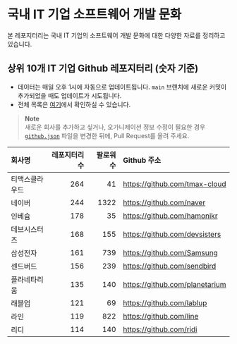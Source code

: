 # 국내 IT 기업 소프트웨어 개발 문화
본 레포지터리는 국내 IT 기업의 소프트웨어 개발 문화에 대한 다양한 자료를 정리하고 있습니다.

## 상위 10개 IT 기업 Github 레포지터리 (숫자 기준)

- 데이터는 매일 오후 1시에 자동으로 업데이트됩니다. `main` 브랜치에 새로운 커밋이 추가되었을 때도 업데이트가 시도됩니다.
- 전체 목록은 [여기](./github.md)에서 확인하실 수 있습니다.

> **Note**<br />
> 새로운 회사를 추가하고 싶거나, 오가니제이션 정보 수정이 필요한 경우 [`github.json`](./github.json) 파일을 변경한 뒤에, Pull Request를 올려 주세요.

<!-- MARKDOWN_TABLE(GITHUB): START -->

| **회사명** | **레포지터리 수** | **팔로워 수** | **Github 주소** |
|:---|---:|---:|:---|
| 티맥스클라우드 | 264 | 41 | https://github.com/tmax-cloud |
| 네이버 | 244 | 1322 | https://github.com/naver |
| 인베슘 | 178 | 35 | https://github.com/hamonikr |
| 데브시스터즈 | 168 | 155 | https://github.com/devsisters |
| 삼성전자 | 161 | 739 | https://github.com/Samsung |
| 센드버드 | 156 | 239 | https://github.com/sendbird |
| 플라네타리움 | 135 | 140 | https://github.com/planetarium |
| 래블업 | 121 | 69 | https://github.com/lablup |
| 라인 | 119 | 822 | https://github.com/line |
| 리디 | 114 | 140 | https://github.com/ridi |

<!-- MARKDOWN_TABLE(GITHUB): END -->

